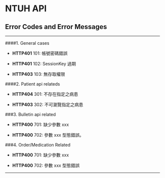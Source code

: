 # NTUH API


## Error Codes and Error Messages
---
####1. General cases

- **HTTP401** 101: 帳號密碼錯誤						

- **HTTP401** 102: SessionKey 過期				

- **HTTP403** 103: 無存取權限

####2. Patient api relateds

- **HTTP404** 301: 不存在指定之病患

- **HTTP403** 302: 不可瀏覽指定之病患

###3. Bulletin api related

- **HTTP400** 701: 缺少參數 xxx

- **HTTP400** 702: 參數 xxx 型態錯誤。

###4. Order/Medication Related

- **HTTP400** 701: 缺少參數 xxx

- **HTTP400** 702: 參數 xxx 型態錯誤
 ---
